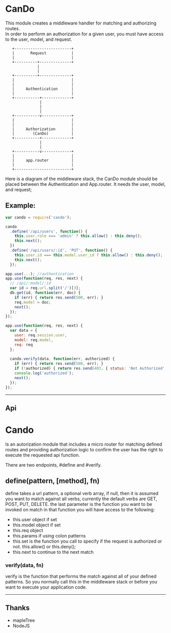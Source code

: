 # CanDo

This module creates a middleware handler for matching and authorizing routes.  
In order to perform an authorization for a given user, you must have access to 
the user, model, and request.


       +-------------------------+
       |       Request           |
       |                         |
       +----------+--------------+
                  |
                  |
       +----------+--------------+
       |                         |
       |                         |
       |     Authentication      |
       |                         |
       +-----------+-------------+
                   |
                   |
                   |
       +-----------v-------------+
       |                         |
       |                         |
       |     Authorization       |
       |        (CanDo)          |
       +-----------+-------------+
                   |
                   |
       +-----------v-------------+
       |                         |
       |     app.router          |
       |                         |
       +-------------------------+
       

Here is a diagram of the middleware stack, the CanDo module should be placed between 
the Authentication and App.router.  It needs the user, model, and request;

## Example:

``` js
var cando = require('cando');

cando
  .define('/api/users', function() {
    this.user.role === 'admin' ? this.allow() : this.deny();
    this.next();
  })
  .define('/api/users/:id', 'PUT', function() {
    this.user.id === this.model.user_id ? this.allow() : this.deny();
    this.next();
  });

app.use(...); //authentication
app.use(function(req, res, next) {
  // /api/:model/:id
  var id = req.url.split('/')[3];
  db.get(id, function(err, doc) {
    if (err) { return res.send(500, err); }
    req.model = doc;
    next();
  });
});

app.use(function(req, res, next) {
  var data = {
    user: req.session.user,
    model: req.model,
    req: req
  };
  
  cando.verify(data, function(err, authorized) {
    if (err) { return res.send(500, err); }
    if (!authorized) { return res.send(403, { status: 'Not Authorized' }); }
    console.log('authorized');
    next();
  });
});
```

---

## Api

# Cando
 
Is an autorization module that includes a micro router for matching
defined routes and providing authorization logic to confirm the 
user has the right to execute the requested api function.

There are two endpoints, #define and #verify.

## define(pattern, [method], fn)

define takes a url pattern, a optional verb array, if null, then it 
is assumed you want to match against all verbs, currently the default
verbs are GET, POST, PUT, DELETE.
the last parameter is the function you want to be invoked on match
in that function you will have access to the following:

* this.user object if set
* this.model object if set
* this.req object 
* this.params if using colon patterns
* this.set is the function you call to specify if the request is authorized
 or not.  this.allow() or this.deny();
* this.next to continue to the next match

### verify(data, fn)

verify is the function that performs the match against all of your defined
patterns.  So you normally call this in the middleware stack or before you
want to execute your application code.

---

## Thanks

* mapleTree
* NodeJS
